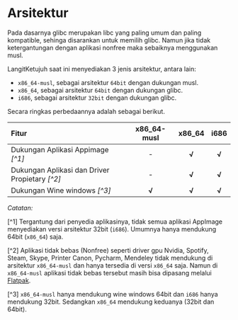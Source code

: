 # Arsitektur

Pada dasarnya glibc merupakan libc yang paling umum dan paling kompatible, sehinga disarankan untuk memilih glibc. Namun jika tidak ketergantungan dengan aplikasi nonfree maka sebaiknya menggunakan musl.

LangitKetujuh saat ini menyediakan 3 jenis arsitektur, antara lain:

- `x86_64-musl`, sebagai arsitektur `64bit` dengan dukungan musl.
- `x86_64`, sebagai arsitektur `64bit` dengan dukungan glibc.
- `i686`, sebagai arsitektur `32bit` dengan dukungan glibc.

Secara ringkas perbedaannya adalah sebagai berikut.

| Fitur                                          | x86_64-musl | x86_64 | i686  |
| :--------------------------------------------- | :---------: | :----: | :---: |
| Dukungan Aplikasi Appimage _[^1]_              |      -      | **√**  | **√** |
| Dukungan Aplikasi dan Driver Propietary _[^2]_ |      -      | **√**  | **√** |
| Dukungan Wine windows _[^3]_                   |    **√**    | **√**  | **√** |

*Catatan:*

[^1] Tergantung dari penyedia aplikasinya, tidak semua aplikasi AppImage menyediakan versi arsitektur 32bit (`i686`). Umumnya hanya mendukung 64bit (`x86_64`) saja.

[^2] Aplikasi tidak bebas (Nonfree) seperti driver gpu Nvidia, Spotify, Steam, Skype, Printer Canon, Pycharm, Mendeley tidak mendukung di arsitektur `x86_64-musl` dan hanya tersedia di versi `x86_64` saja. Namun di `x86_64-musl` aplikasi tidak bebas tersebut masih bisa dipasang melalui [Flatpak](../konfigurasi/paket/flatpak.md).

[^3] `x86_64-musl` hanya mendukung wine windows 64bit dan `i686` hanya mendukung 32bit. Sedangkan `x86_64` mendukung keduanya (32bit dan 64bit).
